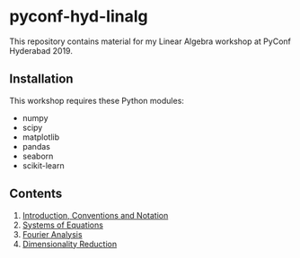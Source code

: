 # pyconf-hyd-linalg

This repository contains material for my Linear Algebra workshop at PyConf Hyderabad 2019.

## Installation

This workshop requires these Python modules:
* numpy
* scipy
* matplotlib
* pandas
* seaborn
* scikit-learn

## Contents

1. [Introduction, Conventions and Notation](01_intro.ipynb)
2. [Systems of Equations](02_linear_systems.ipynb)
3. [Fourier Analysis](03_fourier.ipynb)
4. [Dimensionality Reduction](04_dimensionality_reduction.ipynb)
